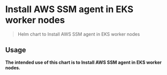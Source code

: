 # Install AWS SSM agent in EKS worker nodes

> Helm chart to Install AWS SSM agent in EKS worker nodes

## Usage

**The intended use of this chart is to Install AWS SSM agent in EKS worker nodes.**
